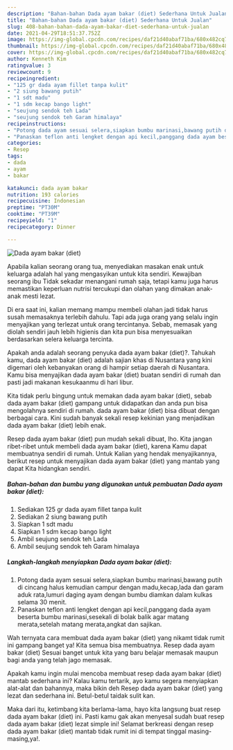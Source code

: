```yaml
---
description: "Bahan-bahan Dada ayam bakar (diet) Sederhana Untuk Jualan"
title: "Bahan-bahan Dada ayam bakar (diet) Sederhana Untuk Jualan"
slug: 408-bahan-bahan-dada-ayam-bakar-diet-sederhana-untuk-jualan
date: 2021-04-29T18:51:37.752Z
image: https://img-global.cpcdn.com/recipes/daf21d40abaf71ba/680x482cq70/dada-ayam-bakar-diet-foto-resep-utama.jpg
thumbnail: https://img-global.cpcdn.com/recipes/daf21d40abaf71ba/680x482cq70/dada-ayam-bakar-diet-foto-resep-utama.jpg
cover: https://img-global.cpcdn.com/recipes/daf21d40abaf71ba/680x482cq70/dada-ayam-bakar-diet-foto-resep-utama.jpg
author: Kenneth Kim
ratingvalue: 3
reviewcount: 9
recipeingredient:
- "125 gr dada ayam fillet tanpa kulit"
- "2 siung bawang putih"
- "1 sdt madu"
- "1 sdm kecap bango light"
- "seujung sendok teh Lada"
- "seujung sendok teh Garam himalaya"
recipeinstructions:
- "Potong dada ayam sesuai selera,siapkan bumbu marinasi,bawang putih di cincang halus kemudian campur dengan madu,kecap,lada dan garam aduk rata,lumuri daging ayam dengan bumbu diamkan dalam kulkas selama 30 menit."
- "Panaskan teflon anti lengket dengan api kecil,panggang dada ayam beserta bumbu marinasi,sesekali di bolak balik agar matang merata,setelah matang merata,angkat dan sajikan."
categories:
- Resep
tags:
- dada
- ayam
- bakar

katakunci: dada ayam bakar 
nutrition: 193 calories
recipecuisine: Indonesian
preptime: "PT30M"
cooktime: "PT39M"
recipeyield: "1"
recipecategory: Dinner

---
```



![Dada ayam bakar (diet)](https://img-global.cpcdn.com/recipes/daf21d40abaf71ba/680x482cq70/dada-ayam-bakar-diet-foto-resep-utama.jpg)

Apabila kalian seorang orang tua, menyediakan masakan enak untuk keluarga adalah hal yang mengasyikan untuk kita sendiri. Kewajiban seorang ibu Tidak sekadar menangani rumah saja, tetapi kamu juga harus memastikan keperluan nutrisi tercukupi dan olahan yang dimakan anak-anak mesti lezat.

Di era  saat ini, kalian memang mampu membeli olahan jadi tidak harus susah memasaknya terlebih dahulu. Tapi ada juga orang yang selalu ingin menyajikan yang terlezat untuk orang tercintanya. Sebab, memasak yang diolah sendiri jauh lebih higienis dan kita pun bisa menyesuaikan berdasarkan selera keluarga tercinta. 



Apakah anda adalah seorang penyuka dada ayam bakar (diet)?. Tahukah kamu, dada ayam bakar (diet) adalah sajian khas di Nusantara yang kini digemari oleh kebanyakan orang di hampir setiap daerah di Nusantara. Kamu bisa menyajikan dada ayam bakar (diet) buatan sendiri di rumah dan pasti jadi makanan kesukaanmu di hari libur.

Kita tidak perlu bingung untuk memakan dada ayam bakar (diet), sebab dada ayam bakar (diet) gampang untuk didapatkan dan anda pun bisa mengolahnya sendiri di rumah. dada ayam bakar (diet) bisa dibuat dengan berbagai cara. Kini sudah banyak sekali resep kekinian yang menjadikan dada ayam bakar (diet) lebih enak.

Resep dada ayam bakar (diet) pun mudah sekali dibuat, lho. Kita jangan ribet-ribet untuk membeli dada ayam bakar (diet), karena Kamu dapat membuatnya sendiri di rumah. Untuk Kalian yang hendak menyajikannya, berikut resep untuk menyajikan dada ayam bakar (diet) yang mantab yang dapat Kita hidangkan sendiri.

<!--inarticleads1-->

##### Bahan-bahan dan bumbu yang digunakan untuk pembuatan Dada ayam bakar (diet):

1. Sediakan 125 gr dada ayam fillet tanpa kulit
1. Sediakan 2 siung bawang putih
1. Siapkan 1 sdt madu
1. Siapkan 1 sdm kecap bango light
1. Ambil seujung sendok teh Lada
1. Ambil seujung sendok teh Garam himalaya




<!--inarticleads2-->

##### Langkah-langkah menyiapkan Dada ayam bakar (diet):

1. Potong dada ayam sesuai selera,siapkan bumbu marinasi,bawang putih di cincang halus kemudian campur dengan madu,kecap,lada dan garam aduk rata,lumuri daging ayam dengan bumbu diamkan dalam kulkas selama 30 menit.
1. Panaskan teflon anti lengket dengan api kecil,panggang dada ayam beserta bumbu marinasi,sesekali di bolak balik agar matang merata,setelah matang merata,angkat dan sajikan.




Wah ternyata cara membuat dada ayam bakar (diet) yang nikamt tidak rumit ini gampang banget ya! Kita semua bisa membuatnya. Resep dada ayam bakar (diet) Sesuai banget untuk kita yang baru belajar memasak maupun bagi anda yang telah jago memasak.

Apakah kamu ingin mulai mencoba membuat resep dada ayam bakar (diet) mantab sederhana ini? Kalau kamu tertarik, ayo kamu segera menyiapkan alat-alat dan bahannya, maka bikin deh Resep dada ayam bakar (diet) yang lezat dan sederhana ini. Betul-betul taidak sulit kan. 

Maka dari itu, ketimbang kita berlama-lama, hayo kita langsung buat resep dada ayam bakar (diet) ini. Pasti kamu gak akan menyesal sudah buat resep dada ayam bakar (diet) lezat simple ini! Selamat berkreasi dengan resep dada ayam bakar (diet) mantab tidak rumit ini di tempat tinggal masing-masing,ya!.


